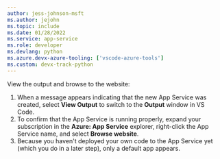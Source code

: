 ```yaml
---
author: jess-johnson-msft
ms.author: jejohn
ms.topic: include
ms.date: 01/28/2022
ms.service: app-service
ms.role: developer
ms.devlang: python
ms.azure.devx-azure-tooling: ['vscode-azure-tools']
ms.custom: devx-track-python
---
```


View the output and browse to the website:

1. When a message appears indicating that the new App Service was created, select **View Output** to switch to the **Output** window in VS Code.
1. To confirm that the App Service is running properly, expand your subscription in the **Azure: App Service** explorer, right-click the App Service name, and select **Browse website**.
1. Because you haven't deployed your own code to the App Service yet (which you do in a later step), only a default app appears.
